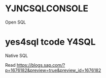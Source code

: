 # YJNCSQLCONSOLE
Open SQL

# yes4sql tcode Y4SQL
Native SQL

Read https://blogs.sap.com/?p=1676182&preview=true&preview_id=1676182
